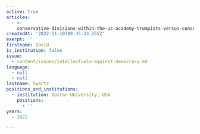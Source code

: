 ```yaml
---
active: true
articles:
  - >-
    conservative-divisions-within-the-us-academy-trumpists-versus-conservative-anti-trumpers
createdAt: '2022-11-10T08:35:33.255Z'
exerpt: ''
firstname: David
is_institution: false
issue:
  - content/issues/intellectuals-against-democracy.md
language:
  - null
  - null
lastname: Swartz
positions_and_institutions:
  - institution: Boston University, USA
    positions:
      - ''
years:
  - 2022

---
```

